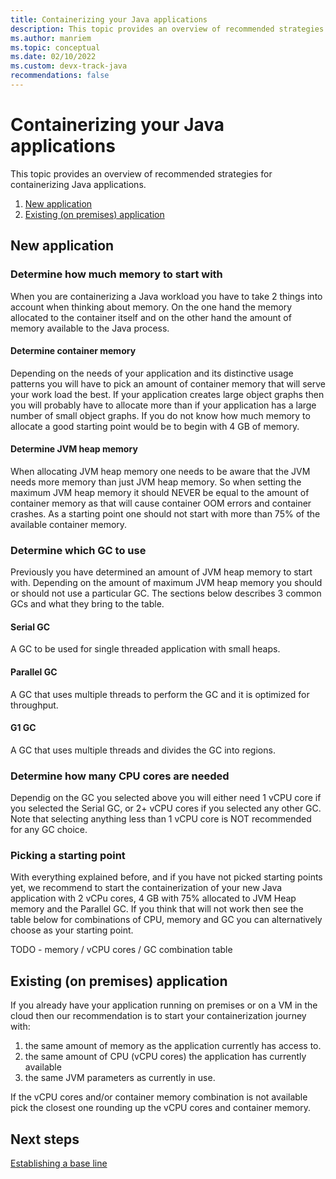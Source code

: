 ```yaml
---
title: Containerizing your Java applications
description: This topic provides an overview of recommended strategies for containerizing your Java applications.
ms.author: manriem
ms.topic: conceptual
ms.date: 02/10/2022
ms.custom: devx-track-java
recommendations: false
---
```


# Containerizing your Java applications

This topic provides an overview of recommended strategies for containerizing Java applications.

1. [New application](#new-application)
1. [Existing (on premises) application](#existing-on-premises-application)

## New application

### Determine how much memory to start with

When you are containerizing a Java workload you have to take 2 things into account when thinking about memory. On the one hand the memory allocated to the container itself and on the other hand the amount of memory available to the Java process.

#### Determine container memory

Depending on the needs of your application and its distinctive usage patterns you will have to pick an amount of container memory that will serve your work load the best. If your application creates large object graphs then you will probably have to allocate more than if your application has a large number of small object graphs. If you do not know how much memory to allocate a good starting point would be to begin with 4 GB of memory.

#### Determine JVM heap memory

When allocating JVM heap memory one needs to be aware that the JVM needs more memory than just JVM heap memory. So when setting the maximum JVM heap memory it should NEVER be equal to the amount of container memory as that will cause container OOM errors and container crashes. As a starting point one should not start with more than 75% of the available container memory.

### Determine which GC to use

Previously you have determined an amount of JVM heap memory to start with. Depending on the amount of maximum JVM heap memory you should or should not use a particular GC. The sections below describes 3 common GCs and what they bring to the table.

#### Serial GC

A GC to be used for single threaded application with small heaps.

#### Parallel GC

A GC that uses multiple threads to perform the GC and it is optimized for throughput.

#### G1 GC 

A GC that uses multiple threads and divides the GC into regions.

### Determine how many CPU cores are needed

Dependig on the GC you selected above you will either need 1 vCPU core if you selected the Serial GC, or 2+ vCPU cores if you selected any other GC. Note that selecting anything less than 1 vCPU core is NOT recommended for any GC choice.

### Picking a starting point

With everything explained before, and if you have not picked starting points yet, we recommend to start the containerization of your new Java application with 2 vCPu cores, 4 GB with 75% allocated to JVM Heap memory and the Parallel GC. If you think that will not work then see the table below for combinations of CPU, memory and GC you can alternatively choose as your starting point.

TODO - memory / vCPU cores / GC combination table

## Existing (on premises) application 

If you already have your application running on premises or on a VM in the cloud then our recommendation is to start your containerization journey with:

1. the same amount of memory as the application currently has access to.
1. the same amount of CPU (vCPU cores) the application has currently available
1. the same JVM parameters as currently in use.

If the vCPU cores and/or container memory combination is not available pick the closest one rounding up the vCPU cores and container memory.

## Next steps

[Establishing a base line](containers-baseline.md)
